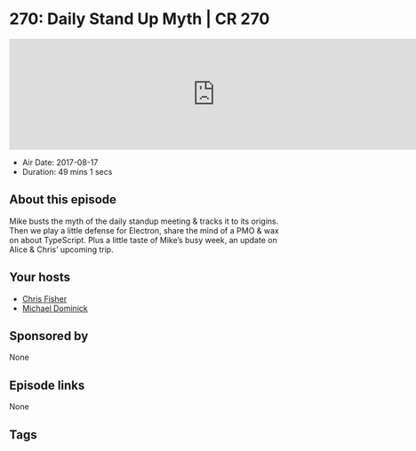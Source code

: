 # 270: Daily Stand Up Myth | CR 270

<iframe src="https://player.fireside.fm/v2/MLf2ZzhC+3r8R6UJf?theme=dark" width="740" height="200" frameborder="0" scrolling="no"></iframe>

* Air Date: 2017-08-17
* Duration: 49 mins 1 secs

## About this episode

Mike busts the myth of the daily standup meeting & tracks it to its origins. Then we play a little defense for Electron, share the mind of a PMO & wax on about TypeScript. Plus a little taste of Mike’s busy week, an update on Alice & Chris’ upcoming trip.

## Your hosts
* [Chris Fisher](https://coder.show/hosts/chrislas)
* [Michael Dominick](https://coder.show/hosts/michael)

## Sponsored by

None



## Episode links

None



## Tags

